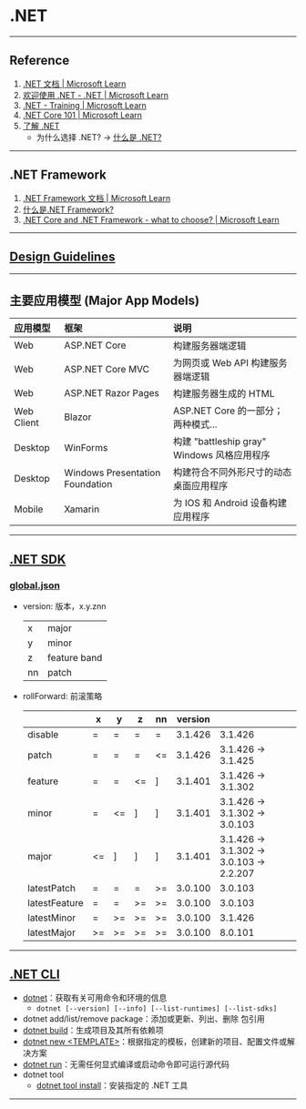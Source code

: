 # .NET

---
## Reference
1. [.NET 文档 | Microsoft Learn](https://learn.microsoft.com/zh-cn/dotnet/)
2. [欢迎使用 .NET - .NET | Microsoft Learn](https://learn.microsoft.com/zh-cn/dotnet/welcome)
3. [.NET - Training | Microsoft Learn](https://learn.microsoft.com/zh-cn/training/browse/?expanded=dotnet&products=dotnet)
4. [.NET Core 101 | Microsoft Learn](https://learn.microsoft.com/zh-cn/shows/NET-Core-101/)
5. [了解 .NET](https://dotnet.microsoft.com/zh-cn/learn)
    - 为什么选择 .NET? → [什么是 .NET?](https://dotnet.microsoft.com/zh-cn/learn/dotnet/what-is-dotnet)
---
## .NET Framework
1. [.NET Framework 文档 | Microsoft Learn](https://learn.microsoft.com/zh-CN/dotnet/framework/)
2. [什么是.NET Framework?](https://dotnet.microsoft.com/zh-cn/learn/dotnet/what-is-dotnet-framework)
3. [.NET Core and .NET Framework - what to choose? | Microsoft Learn](https://docs.microsoft.com/zh-cn/shows/desktop-and-net-core-101/net-core-and-net-framework-what-to-choose)
---
## [Design Guidelines](https://learn.microsoft.com/zh-cn/dotnet/standard/design-guidelines/)

---
## 主要应用模型 (Major App Models)
| 应用模型       | 框架                              | 说明                                  |
|:-----------|:--------------------------------|:------------------------------------|
| Web        | ASP.NET Core                    | 构建服务器端逻辑                            |
| Web        | ASP.NET Core MVC                | 为网页或 Web API 构建服务器端逻辑               |
| Web        | ASP.NET Razor Pages             | 构建服务器生成的 HTML                       |
| Web Client | Blazor                          | ASP.NET Core 的一部分；两种模式...           |
| Desktop    | WinForms                        | 构建 "battleship gray" Windows 风格应用程序 |
| Desktop    | Windows Presentation Foundation | 构建符合不同外形尺寸的动态桌面应用程序                 |
| Mobile     | Xamarin                         | 为 IOS 和 Android 设备构建应用程序            |
---
## [.NET SDK](https://learn.microsoft.com/zh-cn/dotnet/core/sdk)
### [global.json](https://learn.microsoft.com/zh-cn/dotnet/core/tools/global-json)
- version: 版本，x.y.znn

  |    |              |
  |----|--------------|
  | x  | major        |
  | y  | minor        |
  | z  | feature band |
  | nn | patch        |
- rollForward: 前滚策略

  |               | x   | y   | z   | nn  | version |                                       |
  |---------------|-----|-----|-----|-----|---------|---------------------------------------|
  | disable       | =   | =   | =   | =   | 3.1.426 | 3.1.426                               |
  | patch         | =   | =   | =   | <=  | 3.1.426 | 3.1.426 → 3.1.425                     |
  | feature       | =   | =   | <=  | ]   | 3.1.401 | 3.1.426 → 3.1.302                     |
  | minor         | =   | <=  | ]   | ]   | 3.1.401 | 3.1.426 → 3.1.302 → 3.0.103           |
  | major         | <=  | ]   | ]   | ]   | 3.1.401 | 3.1.426 → 3.1.302 → 3.0.103 → 2.2.207 |
  | latestPatch   | =   | =   | =   | \>= | 3.0.100 | 3.0.103                               |
  | latestFeature | =   | =   | \>= | \>= | 3.0.100 | 3.0.103                               |
  | latestMinor   | =   | \>= | \>= | \>= | 3.0.100 | 3.1.426                               |
  | latestMajor   | \>= | \>= | \>= | \>= | 3.0.100 | 8.0.101                               |
---
## [.NET CLI](https://learn.microsoft.com/zh-cn/dotnet/core/tools/)
- [dotnet](https://learn.microsoft.com/zh-cn/dotnet/core/tools/dotnet)：获取有关可用命令和环境的信息
    - `dotnet [--version] [--info] [--list-runtimes] [--list-sdks]`
- dotnet add/list/remove package：添加或更新、列出、删除 包引用
- [dotnet build](https://learn.microsoft.com/zh-cn/dotnet/core/tools/dotnet-build)：生成项目及其所有依赖项
- [dotnet new \<TEMPLATE>](https://learn.microsoft.com/zh-cn/dotnet/core/tools/dotnet-new)：根据指定的模板，创建新的项目、配置文件或解决方案
- [dotnet run](https://learn.microsoft.com/zh-cn/dotnet/core/tools/dotnet-run)：无需任何显式编译或启动命令即可运行源代码
- dotnet tool
    - [dotnet tool install](https://learn.microsoft.com/zh-cn/dotnet/core/tools/dotnet-tool-install)：安装指定的 .NET 工具
---
